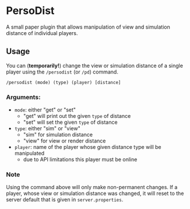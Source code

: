 # PersoDist
A small paper plugin that allows manipulation of view and simulation distance of individual 
players.

## Usage
You can (**temporarily!**) change the view or simulation distance of a single player using the
`/persodist` (or `/pd`) command.
``` 
/persodist (mode) (type) (player) [distance]
```
### Arguments:
- `mode`: either "get" or "set"
  - "get" will print out the given `type` of distance
  - "set" will set the given `type` of distance
- `type`: either "sim" or "view"
  - "sim" for simulation distance
  - "view" for view or render distance
- `player`: name of the player whose given distance type will be manipulated
  - due to API limitations this player must be online

### Note
Using the command above will only make non-permanent changes. If a player, whose view or 
simulation distance was changed, it will reset to the server default that is given in 
`server.properties`.

